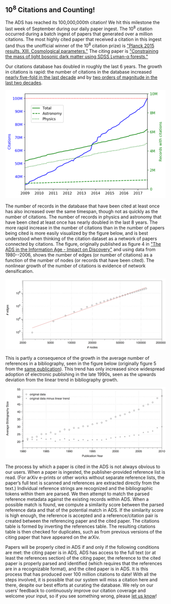 
## 10<sup>8</sup> Citations and Counting!

The ADS has reached its 100,000,000th citation! We hit this milestone the last week of September during our daily paper ingest. The 10<sup>8</sup> citation occurred during a batch ingest of papers that generated over a million citations. The most highly cited paper that received a citation in this ingest (and thus the unofficial winner of the 10<sup>8</sup> citation prize) is <a href="https://ui.adsabs.harvard.edu/#abs/2016A&A...594A..13P/abstract" target="_blank">"Planck 2015 results. XIII. Cosmological parameters."</a> The citing paper is <a href="https://ui.adsabs.harvard.edu/#abs/2017MNRAS.471.4606A/abstract" target="_blank">"Constraining the mass of light bosonic dark matter using SDSS Lyman-α forests."</a>

Our citations database has doubled in roughly the last 6 years. The growth in citations is rapid: the number of citations in the database increased <a href="https://ui.adsabs.harvard.edu/#abs/2007ASPC..377...69A/abstract" target="_blank">nearly five-fold in the last decade</a> and by <a href="https://ui.adsabs.harvard.edu/#abs/1999AAS...195.8209D/abstract" target="_blank">two orders of magnitude in the last two decades</a>.


<img src="/blog/images/blog_2017-10-05_image01.png" width="600">

The number of records in the database that have been cited at least once has also increased over the same timespan, though not as quickly as the number of citations. The number of records in physics and astronomy that have been cited at least once has nearly doubled in the last 8 years. The more rapid increase in the number of citations than in the number of papers being cited is more easily visualized by the figure below, and is best understood when thinking of the citation dataset as a network of papers connected by citations. The figure, originally published as figure 4 in <a href="https://ui.adsabs.harvard.edu/#abs/2012opsa.book..253H/abstract" target="_blank">"The ADS in the Information Age - Impact on Discovery"</a> and using data from 1980--2006, shows the number of edges (or number of citations) as a function of the number of nodes (or records that have been cited). The nonlinear growth of the number of citations is evidence of network densification.

<img src="/blog/images/blog_2017-10-05_image02.png" width="600" title="Citations (edges) vs. records (nodes), for the period from 1980 to 2006">

This is partly a consequence of the growth in the average number of references in a bibliography, seen in the figure below (originally figure 5 from the <a href="https://ui.adsabs.harvard.edu/#abs/2012opsa.book..253H/abstract" target="_blank">same publication</a>). This trend has only increased since widespread adoption of electronic publishing in the late 1990s, seen as the upwards deviation from the linear trend in bibliography growth.

<img src="/blog/images/blog_2017-10-05_image03.png" width="600">

The process by which a paper is cited in the ADS is not always obvious to our users. When a paper is ingested, the publisher-provided reference list is read. (For arXiv e-prints or other works without separate reference lists, the paper’s full text is scanned and references are extracted directly from the text.) Individual reference strings are recognized and the bibliographic tokens within them are parsed. We then attempt to match the parsed reference metadata against the existing records within ADS. When a possible match is found, we compute a similarity score between the parsed reference data and that of the potential match in ADS. If the similarity score is high enough, the reference is accepted and a reference/citation pair is created between the referencing paper and the cited paper. The citations table is formed by inverting the references table. The resulting citations table is then checked for duplicates, such as from previous versions of the citing paper that have appeared on the arXiv.

Papers will be properly cited in ADS if and only if the following conditions are met: the citing paper is in ADS, ADS has access to the full text (or at least the references section) of the citing paper, the reference to the cited paper is properly parsed and identified (which requires that the references are in a recognizable format), and the cited paper is in ADS. It is this process that has produced over 100 million citations to date! With all the steps involved, it is possible that our system will miss a citation here and there, despite our best efforts at curating the database.  We rely on our users’ feedback to continuously improve our citation coverage and welcome your input, so if you see something wrong, please <a href="mailto:adshelp@cfa.harvard.edu">let us know</a>! 
